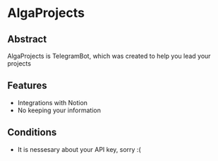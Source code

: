 # AlgaProjects

## Abstract

AlgaProjects is TelegramBot, which was created to help you lead your projects 

## Features
- Integrations with Notion
- No keeping your information

## Conditions
- It is nessesary about your API key, sorry :(
